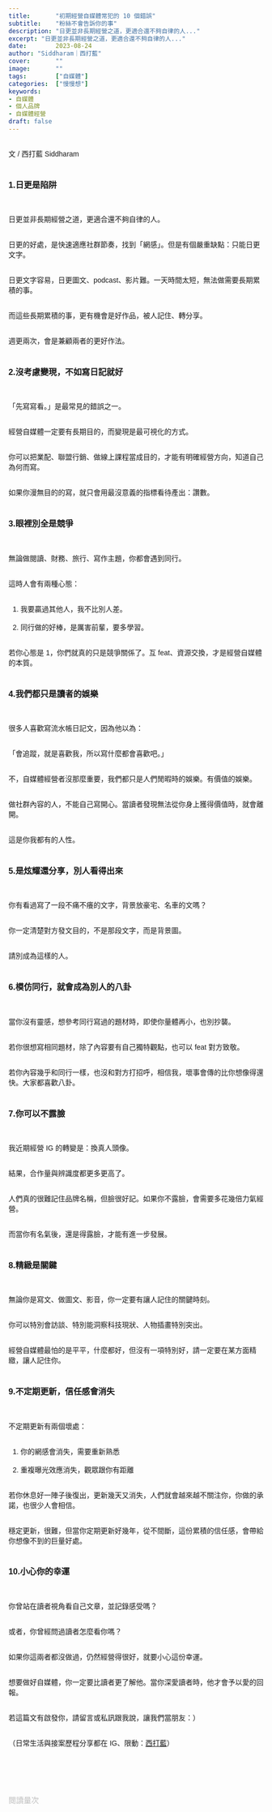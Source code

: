 ```yaml
---
title:       "初期經營自媒體常犯的 10 個錯誤"
subtitle:    "粉絲不會告訴你的事"
description: "日更並非長期經營之道，更適合還不夠自律的人..."
excerpt: "日更並非長期經營之道，更適合還不夠自律的人..."
date:        2023-08-24
author: "Siddharam｜西打藍"
cover:       ""
image:       ""
tags:        ["自媒體"]
categories:  ["慢慢想"]
keywords:
- 自媒體
- 個人品牌
- 自媒體經營
draft: false
---
```


<article style="font-family: 'Noto Sans TC', '微軟正黑體', sans-serif; font-weight: 300;">

<br>文 / 西打藍 Siddharam<br><br>

<h3 class="article-h1-color">1.日更是陷阱</h3><br>

日更並非長期經營之道，更適合還不夠自律的人。<br><br>

日更的好處，是快速適應社群節奏，找到「網感」。但是有個嚴重缺點：只能日更文字。<br><br>

日更文字容易，日更圖文、podcast、影片難。一天時間太短，無法做需要長期累積的事。<br><br>

而這些長期累積的事，更有機會是好作品，被人記住、轉分享。<br><br>

週更兩次，會是兼顧兩者的更好作法。<br><br>


<h3 class="article-h1-color">2.沒考慮變現，不如寫日記就好</h3><br>

「先寫寫看。」是最常見的錯誤之一。<br><br>

經營自媒體一定要有長期目的，而變現是最可視化的方式。<br><br>

你可以把業配、聯盟行銷、做線上課程當成目的，才能有明確經營方向，知道自己為何而寫。<br><br>

如果你漫無目的的寫，就只會用最沒意義的指標看待產出：讚數。<br><br>


<h3 class="article-h1-color">3.眼裡別全是競爭</h3><br>

無論做閱讀、財務、旅行、寫作主題，你都會遇到同行。<br><br>

這時人會有兩種心態：<br><br>

1. 我要贏過其他人，我不比別人差。<br><br>
2. 同行做的好棒，是厲害前輩，要多學習。<br><br>

若你心態是 1，你們就真的只是競爭關係了。互 feat、資源交換，才是經營自媒體的本質。<br><br>


<h3 class="article-h1-color">4.我們都只是讀者的娛樂</h3><br>

很多人喜歡寫流水帳日記文，因為他以為：<br><br>

「會追蹤，就是喜歡我，所以寫什麼都會喜歡吧。」<br><br>

不，自媒體經營者沒那麼重要，我們都只是人們閒暇時的娛樂。有價值的娛樂。<br><br>

做社群內容的人，不能自己寫開心。當讀者發現無法從你身上獲得價值時，就會離開。<br><br>

這是你我都有的人性。<br><br>


<h3 class="article-h1-color">5.是炫耀還分享，別人看得出來</h3><br>

你有看過寫了一段不痛不癢的文字，背景放豪宅、名車的文嗎？<br><br>

你一定清楚對方發文目的，不是那段文字，而是背景圖。<br><br>

請別成為這樣的人。<br><br>


<h3 class="article-h1-color">6.模仿同行，就會成為別人的八卦</h3><br>

當你沒有靈感，想參考同行寫過的題材時，即使你量體再小，也別抄襲。<br><br>

若你很想寫相同題材，除了內容要有自己獨特觀點，也可以 feat 對方致敬。<br><br>

若你內容幾乎和同行一樣，也沒和對方打招呼，相信我，壞事會傳的比你想像得還快。大家都喜歡八卦。<br><br>


<h3 class="article-h1-color">7.你可以不露臉</h3><br>

我近期經營 IG 的轉變是：換真人頭像。<br><br>

結果，合作量與辨識度都更多更高了。<br><br>

人們真的很難記住品牌名稱，但臉很好記。如果你不露臉，會需要多花幾倍力氣經營。<br><br>

而當你有名氣後，還是得露臉，才能有進一步發展。<br><br>


<h3 class="article-h1-color">8.精緻是關鍵</h3><br>

無論你是寫文、做圖文、影音，你一定要有讓人記住的關鍵時刻。<br><br>

你可以特別會訪談、特別能洞察科技現狀、人物插畫特別突出。<br><br>

經營自媒體最怕的是平平，什麼都好，但沒有一項特別好，請一定要在某方面精緻，讓人記住你。<br><br>


<h3 class="article-h1-color">9.不定期更新，信任感會消失</h3><br>

不定期更新有兩個壞處：<br><br>

1. 你的網感會消失，需要重新熟悉<br><br>
2. 重複曝光效應消失，觀眾跟你有距離<br><br>

若你休息好一陣子後復出，更新幾天又消失，人們就會越來越不關注你，你做的承諾，也很少人會相信。<br><br>

穩定更新，很難，但當你定期更新好幾年，從不間斷，這份累積的信任感，會帶給你想像不到的巨量好處。<br><br>


<h3 class="article-h1-color">10.小心你的幸運</h3><br>

你曾站在讀者視角看自己文章，並記錄感受嗎？<br><br>

或者，你曾經問過讀者怎麼看你嗎？<br><br>

如果你這兩者都沒做過，仍然經營得很好，就要小心這份幸運。<br><br>

想要做好自媒體，你一定要比讀者更了解他。當你深愛讀者時，他才會予以愛的回報。<br><br>

若這篇文有啟發你，請留言或私訊跟我說，讓我們當朋友：）<br><br>



（日常生活與接案歷程分享都在 IG、限動：<a href="https://www.instagram.com/sidd.blue/" target="_blank">西打藍</a>）<br><br>

<!-- <h3 class="article-h1-color"></h3><br> -->

<br><br><br>

</article>

<div style="color: #bfbfbf; font-size: 15px;" id="busuanzi_container_page_pv">
  閱讀量<span id="busuanzi_value_page_pv"></span>次
</div>

<script src="../../js/post.js"></script>
